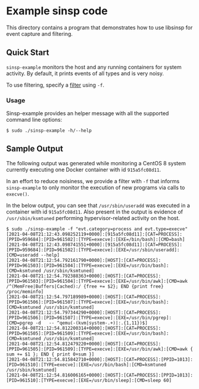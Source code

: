 # Example sinsp code

This directory contains a program that demonstrates how to use libsinsp for event capture and filtering.

## Quick Start ##

`sinsp-example` monitors the host and any running containers for system activity. By default, it prints events of all types and is very noisy. 

To use filtering, specify a [filter](https://khulnasoft.com/docs/rules/supported-fields/#system-calls-source-syscall) using `-f`.

### Usage ###

Sinsp-example provides an helper message with all the supported command line options:
```
$ sudo ./sinsp-example -h/--help
```

## Sample Output ##

The following output was generated while monitoring a CentOS 8 system currently executing one Docker container with id `915a5fc08d11`.

In an effort to reduce noisiness, we provide a filter with `-f` that informs `sinsp-example` to only monitor the execution of new programs via calls to `execve()`.

In the below output, you can see that `/usr/sbin/useradd` was executed in a container with id `915a5fc08d11`. Also present in the output is evidence of `/usr/sbin/ksmtuned` performing hypervisor-related activity on the host. 

```
$ sudo ./sinsp-example -f "evt.category=process and evt.type=execve"
[2021-04-08T21:12:43.098252119+0000]:[915a5fc08d11]:[CAT=PROCESS]:[PPID=959684]:[PID=961502]:[TYPE=execve]:[EXE=/bin/bash]:[CMD=bash]
[2021-04-08T21:12:43.098741551+0000]:[915a5fc08d11]:[CAT=PROCESS]:[PPID=959684]:[PID=961502]:[TYPE=execve]:[EXE=/usr/sbin/useradd]:[CMD=useradd --help]
[2021-04-08T21:12:54.792161790+0000]:[HOST]:[CAT=PROCESS]:[PPID=961503]:[PID=961504]:[TYPE=execve]:[EXE=/usr/bin/bash]:[CMD=ksmtuned /usr/sbin/ksmtuned]
[2021-04-08T21:12:54.792388363+0000]:[HOST]:[CAT=PROCESS]:[PPID=961503]:[PID=961504]:[TYPE=execve]:[EXE=/usr/bin/awk]:[CMD=awk /^(MemFree|Buffers|Cached):/ {free += $2}; END {print free} /proc/meminfo]
[2021-04-08T21:12:54.797189989+0000]:[HOST]:[CAT=PROCESS]:[PPID=961506]:[PID=961507]:[TYPE=execve]:[EXE=/usr/bin/bash]:[CMD=ksmtuned /usr/sbin/ksmtuned]
[2021-04-08T21:12:54.797344290+0000]:[HOST]:[CAT=PROCESS]:[PPID=961506]:[PID=961507]:[TYPE=execve]:[EXE=/usr/bin/pgrep]:[CMD=pgrep -d   -- ^qemu(-(kvm|system-.+)|:.{1,11})$]
[2021-04-08T21:12:54.812200314+0000]:[HOST]:[CAT=PROCESS]:[PPID=961505]:[PID=961509]:[TYPE=execve]:[EXE=/usr/bin/bash]:[CMD=ksmtuned /usr/sbin/ksmtuned]
[2021-04-08T21:12:54.812479220+0000]:[HOST]:[CAT=PROCESS]:[PPID=961505]:[PID=961509]:[TYPE=execve]:[EXE=/usr/bin/awk]:[CMD=awk { sum += $1 }; END { print 0+sum }]
[2021-04-08T21:12:54.815842710+0000]:[HOST]:[CAT=PROCESS]:[PPID=1013]:[PID=961510]:[TYPE=execve]:[EXE=/usr/bin/bash]:[CMD=ksmtuned /usr/sbin/ksmtuned]
[2021-04-08T21:12:54.816006165+0000]:[HOST]:[CAT=PROCESS]:[PPID=1013]:[PID=961510]:[TYPE=execve]:[EXE=/usr/bin/sleep]:[CMD=sleep 60]
```
